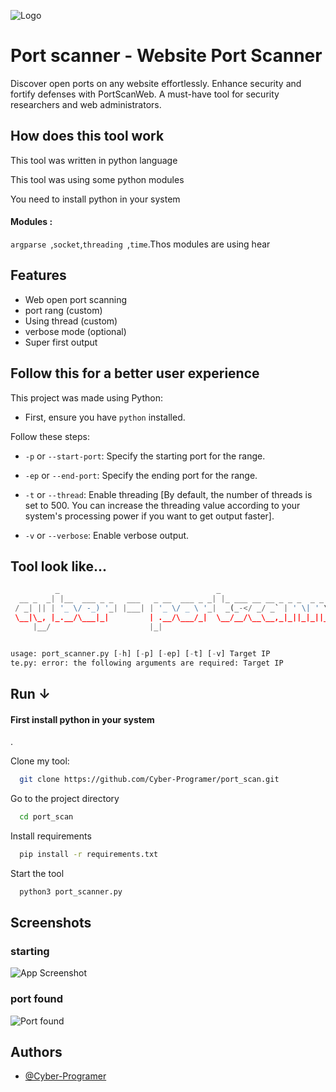 
![Logo](https://postimg.cc/Cd6598pw)


# Port scanner - Website Port Scanner

Discover open ports on any website effortlessly. Enhance security and fortify defenses with PortScanWeb. A must-have tool for security researchers and web administrators.
## How does this tool work

This tool was written in python language


This tool was using some python modules

You need to install python in your system

#### Modules :
 `argparse `,`socket`,`threading `,`time`.Thos modules are using hear
## Features
- Web open port scanning
- port rang (custom)
- Using thread (custom)
- verbose mode (optional)
- Super first output

## Follow this for a better user experience

This project was made using Python:

- First, ensure you have `python` installed.

Follow these steps:

- `-p` or `--start-port`: Specify the starting port for the range.

- `-ep` or `--end-port`: Specify the ending port for the range.

- `-t` or `--thread`: Enable threading [By default, the number of threads is set to 500. You can increase the threading value according to your system's processing power if you want to get output faster].

- `-v` or `--verbose`: Enable verbose output.

## Tool look like...

```python
          _                                   _
  __ _  _| |__  ___ _ _   ___   _ __  ___ _ _| |_ ___ __ __ _ _ _  _ _  ___ _ _
 / _| || | '_ \/ -_) '_| |___| | '_ \/ _ \ '_|  _(_-</ _/ _` | ' \| ' \/ -_) '_|
 \__|\_, |_.__/\___|_|         | .__/\___/_|  \__/__/\__\__,_|_||_|_||_\___|_|
     |__/                      |_|


usage: port_scanner.py [-h] [-p] [-ep] [-t] [-v] Target IP
te.py: error: the following arguments are required: Target IP
```


## Run &#8595;

#### First install python in your system
.

Clone my tool:

```bash
  git clone https://github.com/Cyber-Programer/port_scan.git
```

Go to the project directory

```bash
  cd port_scan
```

Install requirements

```bash
  pip install -r requirements.txt
```

Start the tool

```bash
  python3 port_scanner.py
```


## Screenshots

### starting 
![App Screenshot](https://i.postimg.cc/d03PLdY2/Capture.png)

### port found
![Port found](https://i.postimg.cc/DyQcRyNL/Capture2.png)
## Authors

- [@Cyber-Programer](https://www.github.com/Cyber-Programer)

